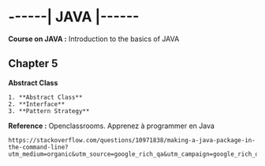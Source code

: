 # ------| JAVA |------
__Course on JAVA :__ Introduction to the basics of JAVA

## Chapter 5

**Abstract Class**

	1. **Abstract Class**
	2. **Interface**
	3. **Pattern Strategy**
	
__Reference :__ 
	Openclassrooms. Apprenez à programmer en Java

	https://stackoverflow.com/questions/10971838/making-a-java-package-in-the-command-line?utm_medium=organic&utm_source=google_rich_qa&utm_campaign=google_rich_qa
